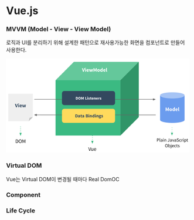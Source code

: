 # Vue.js

### MVVM (Model - View - View Model)

로직과 UI를 분리하기 위해 설계한 패턴으로 재사용가능한 화면을 컴포넌트로 만들어 사용한다.

![](../.gitbook/assets/mvvm.jpg)

### Virtual DOM





Vue는 Virtual DOM이 변경될 때마다 Real DomOC  &#x20;

### Component



### Life Cycle











